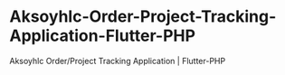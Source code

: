 # Aksoyhlc-Order-Project-Tracking-Application-Flutter-PHP
Aksoyhlc Order/Project Tracking Application | Flutter-PHP
